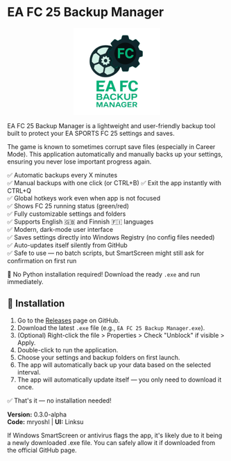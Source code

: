 # EA FC 25 Backup Manager

<p align="center">
  <img src="https://raw.githubusercontent.com/Linksutin/EA-FC25-Backup-Manager/main/logo.png" alt="EA FC 25 Backup Manager Logo" width="200"/>
</p>

EA FC 25 Backup Manager is a lightweight and user-friendly backup tool built to protect your EA SPORTS FC 25 settings and saves.

The game is known to sometimes corrupt save files (especially in Career Mode). This application automatically and manually backs up your settings, ensuring you never lose important progress again.

✅ Automatic backups every X minutes  
✅ Manual backups with one click (or CTRL+B)
✅ Exit the app instantly with CTRL+Q  
✅ Global hotkeys work even when app is not focused  
✅ Shows FC 25 running status (green/red)  
✅ Fully customizable settings and folders  
✅ Supports English 🇬🇧 and Finnish 🇫🇮 languages  
✅ Modern, dark-mode user interface  
✅ Saves settings directly into Windows Registry (no config files needed)  
✅ Auto-updates itself silently from GitHub  
✅ Safe to use — no batch scripts, but SmartScreen might still ask for confirmation on first run  

🔔 No Python installation required! Download the ready `.exe` and run immediately.

## 🚀 Installation

1. Go to the [Releases](https://github.com/Linksutin/EA-FC25-Backup-Manager/releases) page on GitHub.
2. Download the latest `.exe` file (e.g., `EA FC 25 Backup Manager.exe`).
3. (Optional) Right-click the file > Properties > Check "Unblock" if visible > Apply.
4. Double-click to run the application.
5. Choose your settings and backup folders on first launch.
6. The app will automatically back up your data based on the selected interval.
7. The app will automatically update itself — you only need to download it once.

✅ That's it — no installation needed!

**Version:** 0.3.0-alpha  
**Code:** mryoshl | **UI:** Linksu

If Windows SmartScreen or antivirus flags the app, it's likely due to it being a newly downloaded .exe file. You can safely allow it if downloaded from the official GitHub page.
